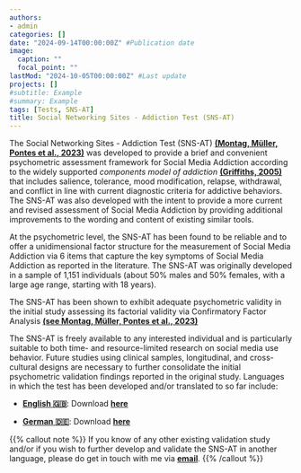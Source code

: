 ```yaml
---
authors:
- admin
categories: []
date: "2024-09-14T00:00:00Z" #Publication date
image:
  caption: ""
  focal_point: ""
lastMod: "2024-10-05T00:00:00Z" #Last update
projects: []
#subtitle: Example
#summary: Example
tags: [Tests, SNS-AT]
title: Social Networking Sites - Addiction Test (SNS-AT)
---
```

The Social Networking Sites - Addiction Test (SNS-AT) **[(Montag, Müller, Pontes et al., 2023)](https://doi.org/10.1186/s40359-023-01342-9)** was developed to provide a brief and convenient psychometric assessment framework for Social Media Addiction according to the widely supported _components model of addiction_ **[(Griffiths, 2005)](https://doi.org/10.1080/14659890500114359)** that includes salience, tolerance, mood modification, relapse, withdrawal, and conflict in line with current diagnostic criteria for addictive behaviors. The SNS-AT was also developed with the intent to provide a more current and revised assessment of Social Media Addiction by providing additional improvements to the wording and content of existing similar tools.

At the psychometric level, the SNS-AT has been found to be reliable and to offer a unidimensional factor structure for the measurement of Social Media Addiction via 6 items that capture the key symptoms of Social Media Addiction as reported in the literature. The SNS-AT was originally developed in a sample of 1,151 individuals (about 50% males and 50% females, with a large age range, starting with 18 years).

The SNS-AT has been shown to exhibit adequate psychometric validity in the initial study assessing its factorial validity via Confirmatory Factor Analysis **[(see Montag, Müller, Pontes et al., 2023)](https://doi.org/10.1186/s40359-023-01342-9)**

The SNS-AT is freely available to any interested individual and is particularly suitable to both time- and resource-limited research on social media use behavior. Future studies using clinical samples, longitudinal, and cross-cultural designs are necessary to further consolidate the initial psychometric validation findings reported in the original study. Languages in which the test has been developed and/or translated to so far include:

* **[English :uk:](https://doi.org/10.1186/s40359-023-01342-9)**: Download  **[here](https://osf.io/vjwdf)**

* **[German :de:](https://doi.org/10.1186/s40359-023-01342-9)**: Download **[here](https://osf.io/yhx5f)**

{{% callout note %}}
If you know of any other existing validation study and/or if you wish to further develop and validate the SNS-AT in another language,
please do get in touch with me via **[email](mailto:contactme@halleypontes.com)**.
{{% /callout %}}
